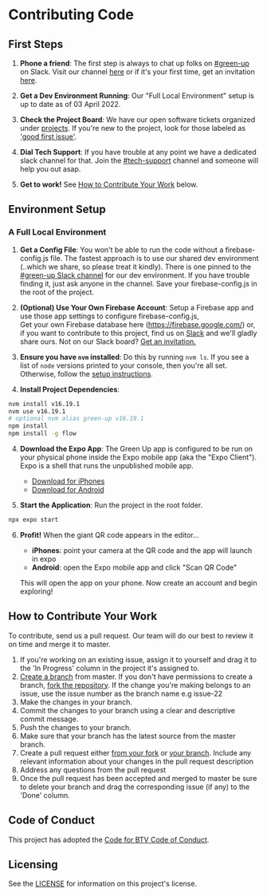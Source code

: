 # Contributing Code


## First Steps

1) **Phone a friend**: The first step is always to chat up folks on [#green-up][3] on Slack. Visit our channel [here][4] or if it's your first time, get an invitation [here][5].

2) **Get a Dev Environment Running**: Our "Full Local Environment" setup is up to date as of 03 April 2022. 

3) **Check the Project Board**: We have our open software tickets organized under [projects](https://github.com/codeforbtv/green-up-app/projects). If you're new to the project, look for those labeled as ['good first issue'](https://github.com/codeforbtv/green-up-app/labels/good%20first%20issue).

4) **Dial Tech Support**: If you have trouble at any point we have a dedicated slack channel for that.  Join the [#tech-support](https://codeforbtv.slack.com/messages/tech-support/) channel and someone will help you out asap.

5) **Get to work!** See [How to Contribute Your Work](#How-to-Contribute-Your-Work) below.

## Environment Setup

### A Full Local Environment

1) **Get a Config File**: You won't be able to run the code without a firebase-config.js file. The fastest approach is to use our shared dev environment (..which we share, so please treat it kindly). There is one pinned to the [#green-up Slack channel][3] for our dev environment. If you have trouble finding it, just ask anyone in the channel. Save your firebase-config.js in the root of the project.

1) **(Optional) Use Your Own Firebase Account**: Setup a Firebase app and use those app settings to configure firebase-config.js,    
Get your own Firebase database here (https://firebase.google.com/) or, if you want to contribute to this project, find us on [Slack][4] and we'll gladly share ours. Not on our Slack board?  [Get an invitation.][5]

2) **Ensure you have `nvm` installed**: Do this by running `nvm ls`. If you see a list of `node` versions printed to your console, then you're all set. Otherwise, follow the [setup instructions](https://github.com/nvm-sh/nvm#installing-and-updating).

3) **Install Project Dependencies**:
```bash
nvm install v16.19.1
nvm use v16.19.1
# optional nvm alias green-up v16.19.1
npm install
npm install -g flow
```

4) **Download the Expo App**: The Green Up app is configured to be run on your physical phone inside the Expo mobile app (aka the "Expo Client"). Expo is a shell that runs the unpublished mobile app.
    * [Download for iPhones][1]
    * [Download for Android][2]

5) **Start the Application**: Run the project in the root folder.

```bash
npx expo start
```

6) **Profit!** When the giant QR code appears in the editor...
    * **iPhones**: point your camera at the QR code and the app will launch in expo
    * **Android**: open the Expo mobile app and click "Scan QR Code"

    This will open the app on your phone. Now create an account and begin exploring!

## How to Contribute Your Work

To contribute, send us a pull request. Our team will do our best to review it on time and merge it to master.

1. If you're working on an existing issue, assign it to yourself and drag it to the 'In Progress' column in the project it's assigned to.
1. [Create a branch](https://help.github.com/articles/creating-and-deleting-branches-within-your-repository/) from master. If you don't have permissions to create a branch, [fork the repository](https://help.github.com/articles/fork-a-repo/). If the change you're making belongs to an issue, use the issue number as the branch name e.g issue-22
1. Make the changes in your branch.
1. Commit the changes to your branch using a clear and descriptive commit message.
1. Push the changes to your branch.
1. Make sure that your branch has the latest source from the master branch.
1. Create a pull request either [from your fork](https://help.github.com/articles/creating-a-pull-request-from-a-fork/) or [your branch](https://help.github.com/articles/creating-a-pull-request/). Include any relevant information about your changes in the pull request description
1. Address any questions from the pull request
1. Once the pull request has been accepted and merged to master be sure to delete your branch and drag the corresponding issue (if any) to the 'Done' column.

## Code of Conduct

This project has adopted the [Code for BTV Code of Conduct](http://codeforbtv.org/code-conduct).

## Licensing

See the [LICENSE](./LICENSE.md) for information on this project's license.

[1]: https://apps.apple.com/us/app/expo-client/id982107779
[2]: https://play.google.com/store/apps/details?id=host.exp.exponent&referrer=www
[3]: https://codeforbtv.slack.com/messages/green-up/
[4]: https://codeforbtv.slack.com/
[5]: https://cfbtv-slackin.herokuapp.com/
